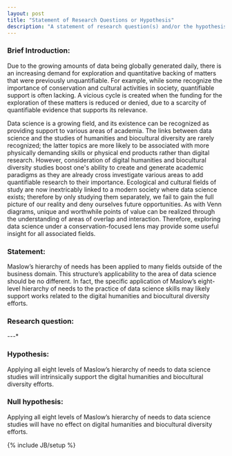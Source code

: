 ```yaml
---
layout: post
title: "Statement of Research Questions or Hypothesis"
description: "A statement of research question(s) and/or the hypothesis(es) to be tested."
---
```


### Brief Introduction: 

Due to the growing amounts of data being globally generated daily, there is an increasing demand for exploration and quantitative backing of matters that were previously unquantifiable.  For example, while some recognize the importance of conservation and cultural activities in society, quantifiable support is often lacking. A vicious cycle is created when the funding for the exploration of these matters is reduced or denied, due to a scarcity of quantifiable evidence that supports its relevance.

Data science is a growing field, and its existence can be recognized as providing support to various areas of academia. The links between data science and the studies of humanities and biocultural diversity are rarely recognized; the latter topics are more likely to be associated with more physically demanding skills or physical end products rather than digital research. However, consideration of digital humanities and biocultural diversity studies boost one's ability to create and generate academic paradigms as they are already cross investigate various areas to add quantifiable research to their importance. Ecological and cultural fields of study are now inextricably linked to a modern society where data science exists; therefore by only studying them separately, we fail to gain the full picture of our reality and deny ourselves future opportunities. 
As with Venn diagrams, unique and worthwhile points of value can be realized through the understanding of areas of overlap and interaction. Therefore, exploring data science under a conservation-focused lens may provide some useful insight for all associated fields.

### Statement: 

Maslow’s hierarchy of needs has been applied to many fields outside of the business domain. This structure’s applicability to the area of data science should be no different. In fact, the specific application of Maslow’s eight-level hierarchy of needs to the practice of data science skills may likely support works related to the digital humanities and biocultural diversity efforts.

### Research question: 

---*

### Hypothesis: 

Applying all eight levels of Maslow’s hierarchy of needs to data science studies will intrinsically support the digital humanities and biocultural diversity efforts.

### Null hypothesis: 

Applying all eight levels of Maslow’s hierarchy of needs to data science studies will have no effect on digital humanities and biocultural diversity efforts.




{% include JB/setup %}
